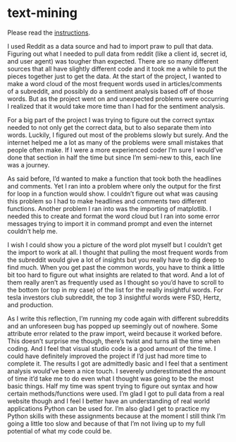 # text-mining

Please read the [instructions](instructions.md).

I used Reddit as a data source and had to import praw to pull that data. Figuring out what I needed to pull data from reddit (like a client id, secret id, and user agent) was tougher than expected. There are so many different sources that all have slightly different code and it took me a while to put the pieces together just to get the data. At the start of the project, I wanted to make a word cloud of the most frequent words used in articles/comments of a subreddit, and possibly do a sentiment analysis based off of those words. But as the project went on and unexpected problems were occurring I realized that it would take more time than I had for the sentiment analysis.

For a big part of the project I was trying to figure out the correct syntax needed to not only get the correct data, but to also separate them into words. Luckily, I figured out most of the problems slowly but surely. And the internet helped me a lot as many of the problems were small mistakes that people often make. If I were a more experienced coder I’m sure I would’ve done that section in half the time but since I’m semi-new to this, each line was a journey.

As said before, I’d wanted to make a function that took both the headlines and comments. Yet I ran into a problem where only the output for the first for loop in a function would show. I couldn’t figure out what was causing this problem so I had to make headlines and comments two different functions. Another problem I ran into was the importing of matplotlib. I needed this to create and format the word cloud but I ran into some error messages trying to import it in command prompt and even the internet couldn’t help me.

I wish I could show you a picture of the word plot myself but I couldn’t get the import to work at all. I thought that pulling the most frequent words from the subreddit would give a lot of insights but you really have to dig deep to find much. When you get past the common words, you have to think a little bit too hard to figure out what insights are related to that word. And a lot of them really aren’t as frequently used as I thought so you’d have to scroll to the bottom (or top in my case) of the list for the really insightful words. For tesla investors club subreddit, the top 3 insightful words were FSD, Hertz, and production.  
 
As I write this reflection, I’m running my code again with different subreddits and an unforeseen bug has popped up seemingly out of nowhere. Some attribute error related to the praw import, weird because it worked before. This doesn’t surprise me though, there’s twist and turns all the time when coding. And I feel that visual studio code is a good amount of the time. I could have definitely improved the project if I’d just had more time to complete it. The results I got are admittedly basic and I feel that a sentiment analysis would’ve been a nice touch. I severely underestimated the amount of time it’d take me to do even what I thought was going to be the most basic things. Half my time was spent trying to figure out syntax and how certain methods/functions were used. I’m glad I got to pull data from a real website though and I feel I better have an understanding of real world applications Python can be used for. I’m also glad I get to practice my Python skills with these assignments because at the moment I still think I’m going a little too slow and because of that I’m not living up to my full potential of what my code could be.
